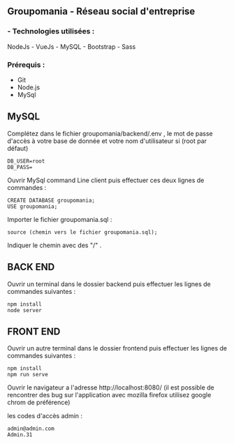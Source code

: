 

## Groupomania - Réseau social d'entreprise


### - Technologies utilisées :
NodeJs - VueJs - MySQL - Bootstrap - Sass

### Prérequis :


<ul>
  <li> Git </li>
  <li> Node.js </li>
  <li> MySql</li>
</ul>


## MySQL
Complétez dans le fichier groupomania/backend/.env , le mot de passe d'accès à votre base de donnée et votre nom d'utilisateur si (root par défaut)
```
DB_USER=root
DB_PASS=
```
Ouvrir MySql command Line client puis effectuer ces deux lignes de commandes :
```
CREATE DATABASE groupomania;
USE groupomania;
```
Importer le fichier groupomania.sql : 
```
source (chemin vers le fichier groupomania.sql);
```
Indiquer le chemin avec des "/" .

## BACK END
Ouvrir un terminal dans le dossier backend puis effectuer les lignes de commandes suivantes :
```
npm install
node server
```
## FRONT END
Ouvrir un autre terminal dans le dossier frontend puis effectuer les lignes de commandes suivantes :
```
npm install
npm run serve
```

Ouvrir le navigateur a l'adresse http://localhost:8080/ (il est possible de rencontrer des bug sur l'application avec mozilla firefox utilisez google chrom de préférence)

les codes d'accès admin :
```
admin@admin.com
Admin.31
```





